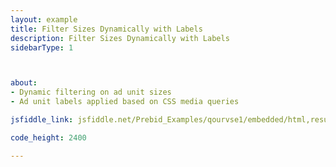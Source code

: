 ```yaml
---
layout: example
title: Filter Sizes Dynamically with Labels
description: Filter Sizes Dynamically with Labels
sidebarType: 1



about:
- Dynamic filtering on ad unit sizes
- Ad unit labels applied based on CSS media queries

jsfiddle_link: jsfiddle.net/Prebid_Examples/qourvse1/embedded/html,result

code_height: 2400

---
```

